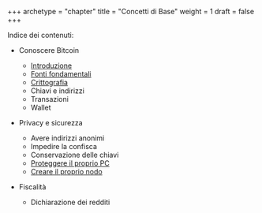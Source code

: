 +++
archetype = "chapter"
title = "Concetti di Base"
weight = 1
draft = false
+++

Indice dei contenuti:

- Conoscere Bitcoin
	- [Introduzione](https://trama81.github.io/bitcoin/1_teoria_base/1_conoscere_bitcoin/1_introduzione/index.html)
	- [Fonti fondamentali](https://trama81.github.io/bitcoin/1_teoria_base/1_conoscere_bitcoin/2_fonti_fondamentali/index.html)
	- [Crittografia](https://trama81.github.io/bitcoin/1_teoria_base/1_conoscere_bitcoin/3_crittografia/index.html)
	- Chiavi e indirizzi
	- Transazioni
	- Wallet
	
- Privacy e sicurezza
	- Avere indirizzi anonimi
	- Impedire la confisca
	- Conservazione delle chiavi
	- [Proteggere il proprio PC](https://trama81.github.io/bitcoin/1_teoria_base/2_privacy_e_sicurezza/4_proteggere_il_proprio_pc/index.html)
	- [Creare il proprio nodo](https://trama81.github.io/bitcoin/1_teoria_base/2_privacy_e_sicurezza/5_creare_il_proprio_nodo/index.html)
	
- Fiscalità
	- Dichiarazione dei redditi

